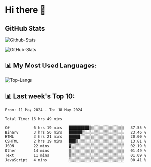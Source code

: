 # Hi there 👋

## GitHub Stats
![Github-Stats](https://github-readme-stats-sigma-five.vercel.app/api?username=ltorson&show_icons=true&theme=radical&count_private=true)

![GitHub-Stats](https://github-readme-stats.vercel.app/api/wakatime?username=LeeTorson&theme=synthwave&size_weight=0.5&count_weight=0.5&title_color=36F9F6&langs_count=10&count_private=true)

## 📊 My Most Used Languages:
![Top-Langs](https://github-readme-stats-sigma-five.vercel.app/api/top-langs/?username=LTorson&layout=compact&langs_count=10)


## 📊 Last week's Top 10:
<!--START_SECTION:waka-->

```txt
From: 11 May 2024 - To: 18 May 2024

Total Time: 16 hrs 49 mins

C#           6 hrs 19 mins   █████████▒░░░░░░░░░░░░░░░   37.55 %
Binary       3 hrs 56 mins   ██████░░░░░░░░░░░░░░░░░░░   23.46 %
HTML         3 hrs 21 mins   █████░░░░░░░░░░░░░░░░░░░░   20.00 %
CSHTML       2 hrs 19 mins   ███▒░░░░░░░░░░░░░░░░░░░░░   13.81 %
JSON         22 mins         ▓░░░░░░░░░░░░░░░░░░░░░░░░   02.19 %
Other        14 mins         ▒░░░░░░░░░░░░░░░░░░░░░░░░   01.49 %
Text         11 mins         ▒░░░░░░░░░░░░░░░░░░░░░░░░   01.09 %
JavaScript   4 mins          ░░░░░░░░░░░░░░░░░░░░░░░░░   00.41 %
```

<!--END_SECTION:waka-->
